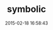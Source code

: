 ---
layout: post
title:  "symbolic"
repo:   "brainopia/symbolic"
date:   2015-02-18 16:58:43
gemurl: http://brainopia.github.com/symbolic
---
